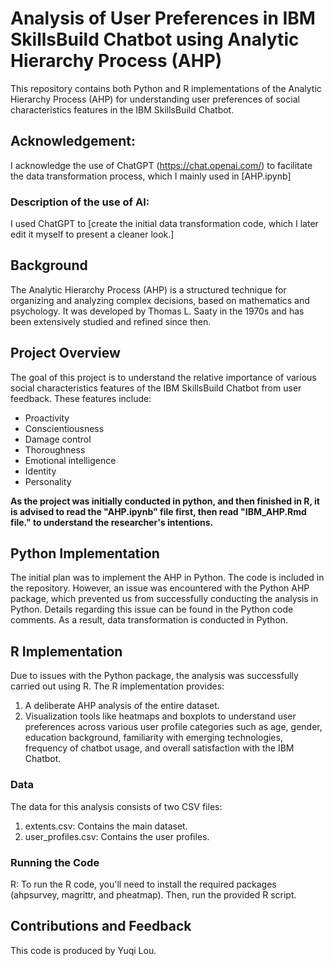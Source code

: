 # Analysis of User Preferences in IBM SkillsBuild Chatbot using Analytic Hierarchy Process (AHP)

This repository contains both Python and R implementations of the Analytic Hierarchy Process (AHP) for understanding user preferences of social characteristics features in the IBM SkillsBuild Chatbot.

## Acknowledgement:  
I acknowledge the use of ChatGPT (https://chat.openai.com/) to facilitate the data transformation process, which I mainly used in [AHP.ipynb]
### Description of the use of AI:
I used ChatGPT to [create the initial data transformation code, which I later edit it myself to present a cleaner look.]

## Background
The Analytic Hierarchy Process (AHP) is a structured technique for organizing and analyzing complex decisions, based on mathematics and psychology. It was developed by Thomas L. Saaty in the 1970s and has been extensively studied and refined since then.

## Project Overview
The goal of this project is to understand the relative importance of various social characteristics features of the IBM SkillsBuild Chatbot from user feedback. These features include:

* Proactivity
* Conscientiousness
* Damage control
* Thoroughness
* Emotional intelligence
* Identity
* Personality

**As the project was initially conducted in python, and then finished in R, it is advised to read the "AHP.ipynb" file first, then read "IBM_AHP.Rmd file." to understand the researcher's intentions.**

## Python Implementation
The initial plan was to implement the AHP in Python. The code is included in the repository. However, an issue was encountered with the Python AHP package, which prevented us from successfully conducting the analysis in Python. Details regarding this issue can be found in the Python code comments. 
As a result, data transformation is conducted in Python. 

## R Implementation
Due to issues with the Python package, the analysis was successfully carried out using R. The R implementation provides:

1. A deliberate AHP analysis of the entire dataset.
2. Visualization tools like heatmaps and boxplots to understand user preferences across various user profile categories such as age, gender, education background, familiarity with emerging technologies, frequency of chatbot usage, and overall satisfaction with the IBM Chatbot.

### Data
The data for this analysis consists of two CSV files:
1. extents.csv: Contains the main dataset.
2. user_profiles.csv: Contains the user profiles.

### Running the Code
R: To run the R code, you'll need to install the required packages (ahpsurvey, magrittr, and pheatmap). Then, run the provided R script.

## Contributions and Feedback
This code is produced by Yuqi Lou. 
